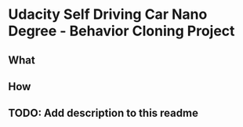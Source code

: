 # Udacity Self Driving Car Nano Degree - Behavior Cloning Project

## What

## How

## TODO: Add description to this readme
